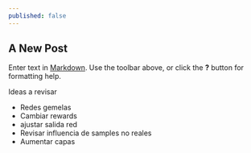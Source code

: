 ```yaml
---
published: false
---
```

## A New Post

Enter text in [Markdown](http://daringfireball.net/projects/markdown/). Use the toolbar above, or click the **?** button for formatting help.



Ideas a revisar

* Redes gemelas
* Cambiar rewards
* ajustar salida red
* Revisar influencia de samples no reales
* Aumentar capas

